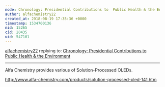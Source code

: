 ```yaml
---
node: Chronology: Presidential Contributions to  Public Health & the Environment
author: alfachemistry22
created_at: 2018-08-19 17:35:36 +0000
timestamp: 1534700136
nid: 15265
cid: 20435
uid: 547101
---
```




[alfachemistry22](../profile/alfachemistry22) replying to: [Chronology: Presidential Contributions to  Public Health & the Environment](../notes/gilbert/11-29-2017/chronology-presidential-contributions-to-public-health-the-environment)

----
Alfa Chemistry provides various of Solution-Processed OLEDs.

http://www.alfa-chemistry.com/products/solution-processed-oled-141.htm


